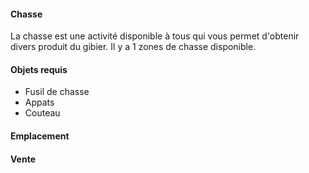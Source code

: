 #### **Chasse**
La chasse est une activité disponible à tous qui vous permet d'obtenir divers produit du gibier. Il y a 1 zones de chasse disponible.

#### **Objets requis**
- Fusil de chasse
- Appats
- Couteau

#### **Emplacement**

#### **Vente**

